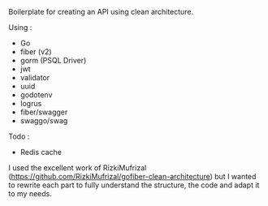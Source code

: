 Boilerplate for creating an API using clean architecture.

Using :

- Go
- fiber (v2)
- gorm (PSQL Driver)
- jwt
- validator
- uuid
- godotenv
- logrus
- fiber/swagger
- swaggo/swag

Todo :

- Redis cache

I used the excellent work of RizkiMufrizal (https://github.com/RizkiMufrizal/gofiber-clean-architecture) but I wanted to rewrite each part to fully understand the structure, the code and adapt it to my needs.
